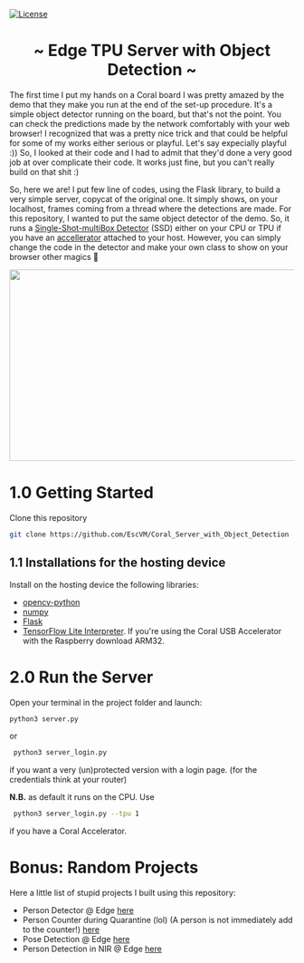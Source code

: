 [![License](https://img.shields.io/badge/License-Apache%202.0-blue.svg)](https://opensource.org/licenses/Apache-2.0)

<h1 align="center"> ~ Edge TPU Server with Object Detection ~ </h1>

The first time I put my hands on a Coral board I was pretty amazed by the demo that they make you run at the end of the set-up procedure.
It's a simple object detector running on the board, but that's not the point. You can check the predictions made by the network comfortably with your web browser! I recognized that was a pretty nice trick and that could be helpful for some of my works either serious or playful. Let's say expecially playful :))
So, I looked at their code and I had to admit that they'd done a very good job at over complicate their code. It works just fine, but you can't really build on that shit :)

So, here we are! I put few line of codes, using the Flask library, to build a very simple server, copycat of the original one. It simply shows, on your localhost, frames coming from a thread where the detections are made. For this repository, I wanted to put the same object detector of the demo. So, it runs a [Single-Shot-multiBox Detector](https://arxiv.org/abs/1512.02325) (SSD) either on your CPU or TPU if you have an [accellerator](https://coral.ai/products/accelerator/) attached to your host. However, you can simply change the code in the detector and make your own class to show on your browser other magics :crystal_ball:

<p align="center">
  <img width="600" height="338" src="media/how_it_work.gif">
</p>

# 1.0 Getting Started

Clone this repository

   ```bash
   git clone https://github.com/EscVM/Coral_Server_with_Object_Detection
   ```
   
## 1.1 Installations for the hosting device

Install on the hosting device the following libraries:

- [opencv-python](https://pypi.org/project/opencv-python/)
- [numpy](https://pypi.org/project/numpy/)
- [Flask](https://pypi.org/project/Flask/)
- [TensorFlow Lite Interpreter](https://www.tensorflow.org/lite/guide/python). If you're using the Coral USB Accelerator with the Raspberry download ARM32.  

# 2.0 Run the Server
Open your terminal in the project folder and launch:

   ```bash
   python3 server.py
   ```
or

  ```bash
   python3 server_login.py
   ```
if you want a very (un)protected version with a login page. (for the credentials think at your router)

**N.B.** as default it runs on the CPU. Use 

  ```bash
   python3 server_login.py --tpu 1
   ```
if you have a Coral Accelerator.

# Bonus: Random Projects
Here a little list of stupid projects I built using this repository:

- Person Detector @ Edge [here](media/how_it_work.gif)
- Person Counter during Quarantine (lol) (A person is not immediately add to the counter!) [here](media/quarantine_counter.gif)
- Pose Detection @ Edge [here](media/posenet_edge.jpg)
- Person Detection in NIR @ Edge [here](media/nir_project.gif)
